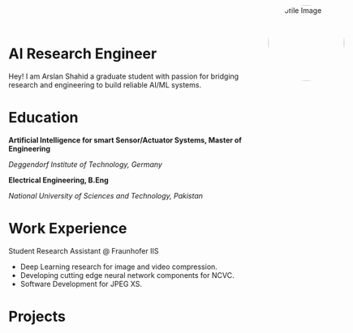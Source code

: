 <div style="position: absolute; top: 10px; right: 70px;">
  <img src="/assets/imgs/CV_Image2.png" alt="Profile Image" align="right" width="150" style="border-radius: 50%;">
</div>

# AI Research Engineer
Hey! I am Arslan Shahid a graduate student with passion for bridging research and engineering to build reliable AI/ML systems.

# Education
**Artificial Intelligence for smart Sensor/Actuator Systems, Master of Engineering**

_Deggendorf Institute of Technology, Germany_

**Electrical Engineering, B.Eng**

_National University of Sciences and Technology, Pakistan_

# Work Experience
Student Research Assistant @ Fraunhofer IIS 
- Deep Learning research for image and video compression.
- Developing cutting edge neural network components for NCVC.
- Software Development for JPEG XS.

# Projects

